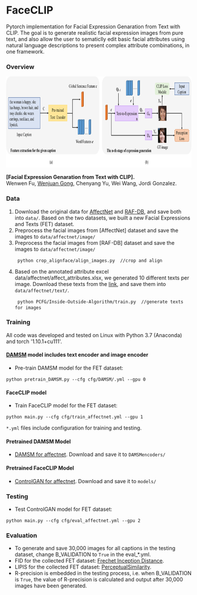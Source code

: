 # FaceCLIP 
Pytorch implementation for Facial Expression Genaration from Text with CLIP. The goal is to generate realistic facial expression images from pure text, and also allow the user to sematiclly edit basic facial attributes using natural language descriptions to present complex attribute combinations, in one framework. 

### Overview
<img src="archi.png" width="900px" height="248px"/>

**[Facial Expression Genaration from Text with CLIP].**  
Wenwen Fu, [Wenjuan Gong](https://www.wenjuangong.com/), Chenyang Yu, Wei Wang, Jordi Gonzalez.

### Data

1. Download the original data for [AffectNet](http://mohammadmahoor.com/affectnet/) and [RAF-DB](http://www.whdeng.cn/raf/model1.html), and save both into `data/`. Based on the two datasets, we built a new Facial Expressions and Texts (FET) dataset.
2. Preprocess the facial images from [AffectNet] dataset and save the images to `data/affectnet/image/`
3. Preprocess the facial images from [RAF-DB] dataset and save the images to `data/affectnet/image/`
   ```
    python crop_alignface/align_images.py  //crop and align
    ```
4. Based on the annotated attribute excel data/affectnet/affect_attributes.xlsx, we generated 10 different texts per image. Download these texts from the [link](http://mohammadmahoor.com/affectnet/), and save them into `data/affectnet/text/`.
   ```
    python PCFG/Inside-Outside-Algorithm/train.py  //generate texts for images
    ``` 

### Training
All code was developed and tested on Linux with Python 3.7 (Anaconda) and torch '1.10.1+cu111'.

#### [DAMSM](https://github.com/taoxugit/AttnGAN) model includes text encoder and image encoder
- Pre-train DAMSM model for the FET dataset:
```
python pretrain_DAMSM.py --cfg cfg/DAMSM/.yml --gpu 0
```

#### FaceCLIP model 
- Train FaceCLIP model for the FET dataset:
```
python main.py --cfg cfg/train_affectnet.yml --gpu 1
```

`*.yml` files include configuration for training and testing.


#### Pretrained DAMSM Model
- [DAMSM for affectnet](https://drive.google.com/file/d/1dbdCgaYr3z80OVvISTbScSy5eOSqJVxv/view?usp=sharing). Download and save it to `DAMSMencoders/`
#### Pretrained FaceCLIP Model
- [ControlGAN for affectnet](https://drive.google.com/file/d/1g1Kx5-hUXfJOGlw2YK3oVa5C9IoQpnA_/view?usp=sharing). Download and save it to `models/`

### Testing
- Test ControlGAN model for FET dataset:
```
python main.py --cfg cfg/eval_affectnet.yml --gpu 2
```

### Evaluation

- To generate and save 30,000 images for all captions in the testing dataset, change B_VALIDATION to `True` in the eval_*.yml. 
- FID for the collected FET dataset: [Frechet Inception Distance](https://github.com/bioinf-jku/TTUR).
- LIPIS for the collected FET dataset: [PerceptualSimilarity](https://github.com/richzhang/PerceptualSimilarity).
- R-precision is embedded in the testing process, i.e. when B_VALIDATION is `True`, the value of R-precision is calculated and output after 30,000 images have been generated.



